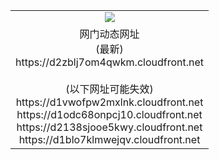 ﻿<table>
  <tr></tr>
  <tr><td colspan=2 align=center><img src="https://d2zblj7om4qwkm.cloudfront.net/Up/oGate.jpg" /></td></tr>
  <tr><td colspan=2 align=center>网门动态网址<br/>(最新)
<br>https://d2zblj7om4qwkm.cloudfront.net
<br/><br/>(以下网址可能失效)
<br>https://d1vwofpw2mxlnk.cloudfront.net
<br>https://d1odc68onpcj10.cloudfront.net
<br>https://d2138sjooe5kwy.cloudfront.net
<br>https://d1blo7klmwejqv.cloudfront.net
    </td>
  </tr>
</table>
